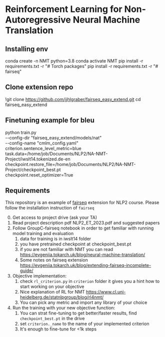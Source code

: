 # Reinforcement Learning for Non-Autoregressive Neural Machine Translation

## Installing env

conda create -n NMT python=3.8
conda activate NMT
pip install -r requirements.txt -r "# Torch packages"
pip install -r requirements.txt -r "# fairseq"

## Clone extension repo
!git clone https://github.com/jjhlgraber/fairseq_easy_extend.git
cd fairseq_easy_extend

## Finetuning example for bleu
python train.py \
    --config-dir "fairseq_easy_extend/models/nat" \
    --config-name "cmlm_config.yaml" \
    criterion.sentence_level_metric=blue \
    task.data=/home/job/Documents/NLP2/NA-NMT-Project/iwslt14.tokenized.de-en \
    checkpoint.restore_file=/home/job/Documents/NLP2/NA-NMT-Project/checkpoint_best.pt \
    checkpoint.reset_optimizer=True


## Requirements

This repository is an example of [fairseq](https://github.com/facebookresearch/fairseq) extension for NLP2 course. 
Please follow the installation instruction of `fairseq`

0. Get access to project drive (ask your TA)
1. Read project description pdf NLP2_ET_2023.pdf and suggested papers
2. Follow GroupC-fairseq notebook in order to get familiar with running model training and evaluation
   1. data for training is in iwslt14 folder
   2. you have pretrained checkpoint at checkpoint_best.pt
   3. if you are not familiar with NMT you can read https://evgeniia.tokarch.uk/blog/neural-machine-translation/
   4. Some notes on fairseq extension https://evgeniia.tokarch.uk/blog/extending-fairseq-incomplete-guide/
3. Objective implementation:
   1. check `rl_criterion.py` in `criterion` folder it gives you a hint how to start working on your objective
   2. Nice explanation of RL for NMT https://www.cl.uni-heidelberg.de/statnlpgroup/blog/rl4nmt/
   3. You can pick any metric and import any library of your choice
4. Run the training with your new objective function:
   1. You can strat fine-tuning to get better/faster results, find `checkpoint_best.pt` in the drive
   2. set `criterion._name` to the name of your implemented criterion
   3. It's enough to fine-tune for <1k steps

